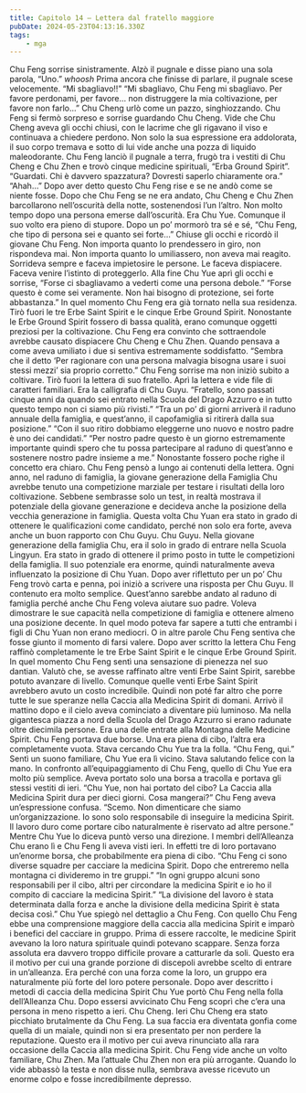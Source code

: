 ```yaml
---
title: Capitolo 14 – Lettera dal fratello maggiore
pubDate: 2024-05-23T04:13:16.330Z
tags:
    - mga
---
```

Chu Feng sorrise sinistramente. Alzò il pugnale e disse piano una sola parola,
“Uno.”
*whoosh*
Prima ancora che finisse di parlare, il pugnale scese velocemente.
“Mi sbagliavo!!”
“Mi sbagliavo, Chu Feng mi sbagliavo. Per favore perdonami, per favore… non distruggere la mia coltivazione, per favore non farlo…” Chu Cheng urlò come un pazzo, singhiozzando.
Chu Feng si fermò sorpreso e sorrise guardando Chu Cheng.
Vide che Chu Cheng aveva gli occhi chiusi, con le lacrime che gli rigavano il viso e continuava a chiedere perdono.
Non solo la sua espressione era addolorata, il suo corpo tremava e sotto di lui vide anche una pozza di liquido maleodorante.
Chu Feng lanciò il pugnale a terra, frugò tra i vestiti di Chu Cheng e Chu Zhen e trovò cinque medicine spirituali, “Erba Ground Spirit”.
“Guardati. Chi è davvero spazzatura? Dovresti saperlo chiaramente ora.”
“Ahah…” Dopo aver detto questo Chu Feng rise e se ne andò come se niente fosse.
Dopo che Chu Feng se ne era andato, Chu Cheng e Chu Zhen barcollarono nell’oscurità della notte, sostenendosi l’un l’altro.
Non molto tempo dopo una persona emerse dall’oscurità. Era Chu Yue.
Comunque il suo volto era pieno di stupore.
Dopo un po’ mormorò tra sé e sé, “Chu Feng, che tipo di persona sei e quanto sei forte…”
Chiuse gli occhi e ricordò il giovane Chu Feng.
Non importa quanto lo prendessero in giro, non rispondeva mai.
Non importa quanto lo umiliassero, non aveva mai reagito.
Sorrideva sempre e faceva impietosire le persone. Le faceva dispiacere. Faceva venire l’istinto di proteggerlo.
Alla fine Chu Yue aprì gli occhi e sorrise,
“Forse ci sbagliavamo a vederti come una persona debole.”
“Forse questo è come sei veramente. Non hai bisogno di protezione, sei forte abbastanza.”
In quel momento Chu Feng era già tornato nella sua residenza. Tirò fuori le tre Erbe Saint Spirit e le cinque Erbe Ground Spirit.
Nonostante le Erbe Ground Spirit fossero di bassa qualità, erano comunque oggetti preziosi per la coltivazione. Chu Feng era convinto che sottraendole avrebbe causato dispiacere Chu Cheng e Chu Zhen.
Quando pensava a come aveva umiliato i due si sentiva estremamente soddisfatto.
“Sembra che il detto ‘Per ragionare con una persona malvagia bisogna usare i suoi stessi mezzi’ sia proprio corretto.”
Chu Feng sorrise ma non iniziò subito a coltivare. Tirò fuori la lettera di suo fratello.
Aprì la lettera e vide file di caratteri familiari. Era la calligrafia di Chu Guyu.
“Fratello, sono passati cinque anni da quando sei entrato nella Scuola del Drago Azzurro e in tutto questo tempo non ci siamo più rivisti.”
“Tra un po’ di giorni arriverà il raduno annuale della famiglia, e quest’anno, il capofamiglia si ritirerà dalla sua posizione.”
“Con il suo ritiro dobbiamo eleggerne uno nuovo e nostro padre è uno dei candidati.”
“Per nostro padre questo è un giorno estremamente importante quindi spero che tu possa partecipare al raduno di quest’anno e sostenere nostro padre insieme a me.”
Nonostante fossero poche righe il concetto era chiaro. Chu Feng pensò a lungo ai contenuti della lettera.
Ogni anno, nel raduno di famiglia, la giovane generazione della Famiglia Chu avrebbe tenuto una competizione marziale per testare i risultati della loro coltivazione.
Sebbene sembrasse solo un test, in realtà mostrava il potenziale della giovane generazione e decideva anche la posizione della vecchia generazione in famiglia.
Questa volta Chu Yuan era stato in grado di ottenere le qualificazioni come candidato, perché non solo era forte, aveva anche un buon rapporto con Chu Guyu.
Chu Guyu. Nella giovane generazione della famiglia Chu, era il solo in grado di entrare nella Scuola Lingyun.
Era stato in grado di ottenere il primo posto in tutte le competizioni della famiglia. Il suo potenziale era enorme, quindi naturalmente aveva influenzato la posizione di Chu Yuan.
Dopo aver riflettuto per un po’ Chu Feng trovò carta e penna, poi iniziò a scrivere una risposta per Chu Guyu.
Il contenuto era molto semplice. Quest’anno sarebbe andato al raduno di famiglia perché anche Chu Feng voleva aiutare suo padre.
Voleva dimostrare le sue capacità nella competizione di famiglia e ottenere almeno una posizione decente.
In quel modo poteva far sapere a tutti che entrambi i figli di Chu Yuan non erano mediocri.
O in altre parole Chu Feng sentiva che fosse giunto il momento di farsi valere.
Dopo aver scritto la lettera Chu Feng raffinò completamente le tre Erbe Saint Spirit e le cinque Erbe Ground Spirit.
In quel momento Chu Feng sentì una sensazione di pienezza nel suo dantian. Valutò che, se avesse raffinato altre venti Erbe Saint Spirit, sarebbe potuto avanzare di livello.
Comunque quelle venti Erbe Saint Spirit avrebbero avuto un costo incredibile. Quindi non poté far altro che porre tutte le sue speranze nella Caccia alla Medicina Spirit di domani.
Arrivò il mattino dopo e il cielo aveva cominciato a diventare più luminoso. Ma nella gigantesca piazza a nord della Scuola del Drago Azzurro si erano radunate oltre diecimila persone. Era una delle entrate alla Montagna delle Medicine Spirit.
Chu Feng portava due borse. Una era piena di cibo, l’altra era completamente vuota. Stava cercando Chu Yue tra la folla.
“Chu Feng, qui.”
Sentì un suono familiare, Chu Yue era lì vicino. Stava salutando felice con la mano.
In confronto all’equipaggiamento di Chu Feng, quello di Chu Yue era molto più semplice. Aveva portato solo una borsa a tracolla e portava gli stessi vestiti di ieri.
“Chu Yue, non hai portato del cibo? La Caccia alla Medicina Spirit dura per dieci giorni. Cosa mangerai?” Chu Feng aveva un’espressione confusa.
“Scemo. Non dimenticare che siamo un’organizzazione. Io sono solo responsabile di inseguire la medicina Spirit. Il lavoro duro come portare cibo naturalmente è riservato ad altre persone.”
Mentre Chu Yue lo diceva puntò verso una direzione. I membri dell’Alleanza Chu erano lì e Chu Feng li aveva visti ieri.
In effetti tre di loro portavano un’enorme borsa, che probabilmente era piena di cibo.
“Chu Feng ci sono diverse squadre per cacciare la medicina Spirit. Dopo che entreremo nella montagna ci divideremo in tre gruppi.”
“In ogni gruppo alcuni sono responsabili per il cibo, altri per circondare la medicina Spirit e io ho il compito di cacciare la medicina Spirit.”
“La divisione del lavoro è stata determinata dalla forza e anche la divisione della medicina Spirit è stata decisa così.” Chu Yue spiegò nel dettaglio a Chu Feng.
Con quello Chu Feng ebbe una comprensione maggiore della caccia alla medicina Spirit e imparò i benefici del cacciare in gruppo.
Prima di essere raccolte, le medicine Spirit avevano la loro natura spirituale quindi potevano scappare. Senza forza assoluta era davvero troppo difficile provare a catturarle da soli.
Questo era il motivo per cui una grande porzione di discepoli avrebbe scelto di entrare in un’alleanza. Era perché con una forza come la loro, un gruppo era naturalmente più forte del loro potere personale.
Dopo aver descritto i metodi di caccia della medicina Spirit Chu Yue portò Chu Feng nella folla dell’Alleanza Chu.
Dopo essersi avvicinato Chu Feng scoprì che c’era una persona in meno rispetto a ieri. Chu Cheng.
Ieri Chu Cheng era stato picchiato brutalmente da Chu Feng. La sua faccia era diventata gonfia come quella di un maiale, quindi non si era presentato per non perdere la reputazione. Questo era il motivo per cui aveva rinunciato alla rara occasione della Caccia alla medicina Spirit.
Chu Feng vide anche un volto familiare, Chu Zhen.
Ma l’attuale Chu Zhen non era più arrogante. Quando lo vide abbassò la testa e non disse nulla, sembrava avesse ricevuto un enorme colpo e fosse incredibilmente depresso.


